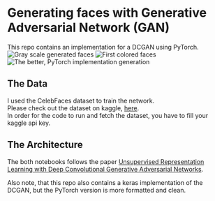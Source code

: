 # Generating faces with Generative Adversarial Network (GAN)
This repo contains an implementation for a DCGAN using PyTorch.
![Gray scale generated faces](https://raw.githubusercontent.com/LoliamShely/Face-generation-with-GAN/master/example_2.png)
![First colored faces](https://raw.githubusercontent.com/LoliamShely/Face-generation-with-GAN/master/example_1.png)
![The better, PyTorch implementation generation](https://raw.githubusercontent.com/LoliamShely/Face-generation-with-GAN/master/generated.png)
## The Data
I used the CelebFaces dataset to train the network.\
Please check out the dataset on kaggle, [here](https://www.kaggle.com/jessicali9530/celeba-dataset).\
In order for the code to run and fetch the dataset, you have to fill your kaggle api key.

## The Architecture
The both notebooks follows the paper [Unsupervised Representation Learning with Deep Convolutional Generative Adversarial Networks](https://arxiv.org/abs/1511.06434).

Also note, that this repo also contains a keras implementation of the DCGAN, but the PyTorch version is more formatted and clean.
